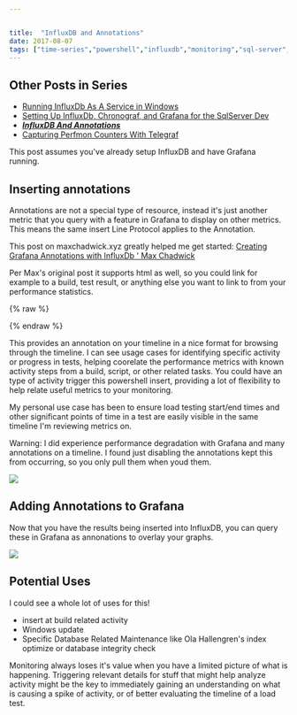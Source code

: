 ```yaml
---


title:  "InfluxDB and Annotations"
date: 2017-08-07
tags: ["time-series","powershell","influxdb","monitoring","sql-server","cool-tools"]
---
```


## Other Posts in Series

*   [Running InfluxDb As A Service in Windows](running-influxdb-as-a-service-in-windows.md)
*   [Setting Up InfluxDb, Chronograf, and Grafana for the SqlServer Dev](setting-up-influxdb-chronograf-and-grafana-for-the-sqlserver-dev.md)
*   **_[InfluxDB And Annotations](influx-db-and-annotations.md)_**
*   [Capturing Perfmon Counters With Telegraf](Capturing-Perfmon-Counters-With-Telegraf.md)


This post assumes you've already setup InfluxDB and have Grafana running.

## Inserting annotations

Annotations are not a special type of resource, instead it's just another metric that you query with a feature in Grafana to display on other metrics. This means the same insert Line Protocol applies to the Annotation.

This post on maxchadwick.xyz greatly helped me get started: [Creating Grafana Annotations with InfluxDb ' Max Chadwick](http://bit.ly/2pgmwtH)

Per Max's original post it supports html as well, so you could link for example to a build, test result, or anything else you want to link to from your performance statistics.

{% raw %}
 <script src="https://gist.github.com/sheldonhull/e95ca6d909f741ebe80fa28c6da4de5b.js"></script>
{% endraw %}


This provides an annotation on your timeline in a nice format for browsing through the timeline. I can see usage cases for identifying specific activity or progress in tests, helping coorelate the performance metrics with known activity steps from a build, script, or other related tasks. You could have an type of activity trigger this powershell insert, providing a lot of flexibility to help relate useful metrics to your monitoring.

My personal use case has been to ensure load testing start/end times and other significant points of time in a test are easily visible in the same timeline I'm reviewing metrics on.

Warning: I did experience performance degradation with Grafana and many annotations on a timeline. I found just disabling the annotations kept this from occurring, so you only pull them when youd them.

![](/assets/img/inserting+annotation+shows+on+graph.pnginserting+annotation+shows+on+graph?format=original)

## Adding Annotations to Grafana

Now that you have the results being inserted into InfluxDB, you can query these in Grafana as annonations to overlay your graphs.

![](/assets/img/Adding+Annotation+To+Grafana+to+pull+from+InfluxDB.pngAdding+Annotation+To+Grafana+to+pull+from+InfluxDB?format=original)

## Potential Uses

I could see a whole lot of uses for this!

*   insert at build related activity
*   Windows update
*   Specific Database Related Maintenance like Ola Hallengren&#39;s index optimize or database integrity check

Monitoring always loses it&#39;s value when you have a limited picture of what is happening. Triggering relevant details for stuff that might help analyze activity might be the key to immediately gaining an understanding on what is causing a spike of activity, or of better evaluating the timeline of a load test.
